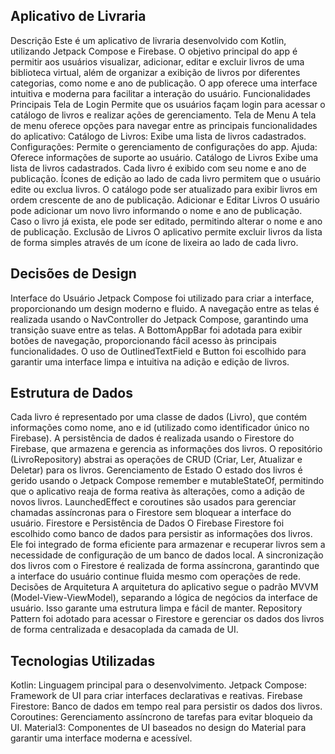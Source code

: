 ## Aplicativo de Livraria
Descrição
Este é um aplicativo de livraria desenvolvido com Kotlin, utilizando Jetpack Compose e Firebase. O objetivo principal do app é permitir aos usuários visualizar, adicionar, editar e excluir livros de uma biblioteca virtual, além de organizar a exibição de livros por diferentes categorias, como nome e ano de publicação. O app oferece uma interface intuitiva e moderna para facilitar a interação do usuário.
Funcionalidades Principais
Tela de Login
Permite que os usuários façam login para acessar o catálogo de livros e realizar ações de gerenciamento.
Tela de Menu
A tela de menu oferece opções para navegar entre as principais funcionalidades do aplicativo:
Catálogo de Livros: Exibe uma lista de livros cadastrados.
Configurações: Permite o gerenciamento de configurações do app.
Ajuda: Oferece informações de suporte ao usuário.
Catálogo de Livros
Exibe uma lista de livros cadastrados.
Cada livro é exibido com seu nome e ano de publicação.
Ícones de edição ao lado de cada livro permitem que o usuário edite ou exclua livros.
O catálogo pode ser atualizado para exibir livros em ordem crescente de ano de publicação.
Adicionar e Editar Livros
O usuário pode adicionar um novo livro informando o nome e ano de publicação.
Caso o livro já exista, ele pode ser editado, permitindo alterar o nome e ano de publicação.
Exclusão de Livros
O aplicativo permite excluir livros da lista de forma simples através de um ícone de lixeira ao lado de cada livro.


## Decisões de Design

Interface do Usuário
Jetpack Compose foi utilizado para criar a interface, proporcionando um design moderno e fluido.
A navegação entre as telas é realizada usando o NavController do Jetpack Compose, garantindo uma transição suave entre as telas.
A BottomAppBar foi adotada para exibir botões de navegação, proporcionando fácil acesso às principais funcionalidades.
O uso de OutlinedTextField e Button foi escolhido para garantir uma interface limpa e intuitiva na adição e edição de livros.
## Estrutura de Dados

Cada livro é representado por uma classe de dados (Livro), que contém informações como nome, ano e id (utilizado como identificador único no Firebase).
A persistência de dados é realizada usando o Firestore do Firebase, que armazena e gerencia as informações dos livros. O repositório (LivroRepository) abstrai as operações de CRUD (Criar, Ler, Atualizar e Deletar) para os livros.
Gerenciamento de Estado
O estado dos livros é gerido usando o Jetpack Compose remember e mutableStateOf, permitindo que o aplicativo reaja de forma reativa às alterações, como a adição de novos livros.
LaunchedEffect e coroutines são usados para gerenciar chamadas assíncronas para o Firestore sem bloquear a interface do usuário.
Firestore e Persistência de Dados
O Firebase Firestore foi escolhido como banco de dados para persistir as informações dos livros. Ele foi integrado de forma eficiente para armazenar e recuperar livros sem a necessidade de configuração de um banco de dados local.
A sincronização dos livros com o Firestore é realizada de forma assíncrona, garantindo que a interface do usuário continue fluida mesmo com operações de rede.
Decisões de Arquitetura
A arquitetura do aplicativo segue o padrão MVVM (Model-View-ViewModel), separando a lógica de negócios da interface de usuário. Isso garante uma estrutura limpa e fácil de manter.
Repository Pattern foi adotado para acessar o Firestore e gerenciar os dados dos livros de forma centralizada e desacoplada da camada de UI.
## Tecnologias Utilizadas

Kotlin: Linguagem principal para o desenvolvimento.
Jetpack Compose: Framework de UI para criar interfaces declarativas e reativas.
Firebase Firestore: Banco de dados em tempo real para persistir os dados dos livros.
Coroutines: Gerenciamento assíncrono de tarefas para evitar bloqueio da UI.
Material3: Componentes de UI baseados no design do Material para garantir uma interface moderna e acessível.

